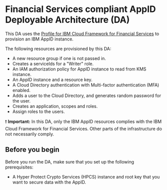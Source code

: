# Financial Services compliant AppID Deployable Architecture (DA)

This DA uses the [Profile for IBM Cloud Framework for Financial Services](https://github.com/terraform-ibm-modules/terraform-ibm-appid/tree/main/profiles/fscloud) to provision an IBM AppID instance.

The following resources are provisioned by this DA:

- A new resource group if one is not passed in.
- Creates a serviceIds for a "Writer" role.
- An IAM authorization policy for AppID instance to read from KMS instance.
- An AppID instance and a resource key.
- A Cloud Directory authentication with Multi-factor authentication (MFA) enabled.
- Adds a user to the Cloud Directory, and generates random password for the user.
- Creates an application, scopes and roles.
- Assign roles to the users.

:exclamation: **Important:** In this DA, only the IBM AppID resources complies with the IBM Cloud Framework for Financial Services. Other parts of the infrastructure do not necessarily comply.

## Before you begin

Before you run the DA, make sure that you set up the following prerequisites:

- A Hyper Protect Crypto Services (HPCS) instance and root key that you want to secure data with the AppID.
